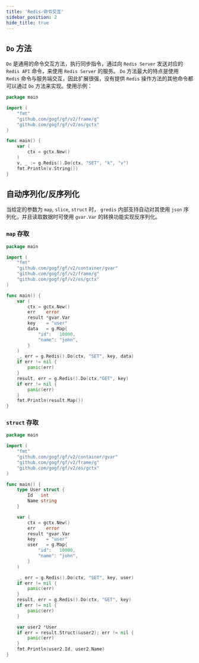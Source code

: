 ```yaml
---
title: 'Redis-命令交互'
sidebar_position: 2
hide_title: true
---
```


## `Do` 方法

`Do` 是通用的命令交互方法，执行同步指令，通过向 `Redis Server` 发送对应的 `Redis API` 命令，来使用 `Redis Server` 的服务。 `Do` 方法最大的特点是使用 `Redis` 命令与服务端交互，因此扩展很强，没有提供 `Redis` 操作方法的其他命令都可以通过 `Do` 方法来实现。使用示例：

```go
package main

import (
	"fmt"
	"github.com/gogf/gf/v2/frame/g"
	"github.com/gogf/gf/v2/os/gctx"
)

func main() {
	var (
		ctx = gctx.New()
	)
	v, _ := g.Redis().Do(ctx, "SET", "k", "v")
	fmt.Println(v.String())
}
```

## 自动序列化/反序列化

当给定的参数为 `map`, `slice`, `struct` 时， `gredis` 内部支持自动对其使用 `json` 序列化，并且读取数据时可使用 `gvar.Var` 的转换功能实现反序列化。

### `map` 存取

```go
package main

import (
	"fmt"
	"github.com/gogf/gf/v2/container/gvar"
	"github.com/gogf/gf/v2/frame/g"
	"github.com/gogf/gf/v2/os/gctx"
)

func main() {
	var (
		ctx = gctx.New()
		err    error
		result *gvar.Var
		key    = "user"
		data   = g.Map{
			"id":   10000,
			"name": "john",
		}
	)
	_, err = g.Redis().Do(ctx, "SET", key, data)
	if err != nil {
		panic(err)
	}
	result, err = g.Redis().Do(ctx,"GET", key)
	if err != nil {
		panic(err)
	}
	fmt.Println(result.Map())
}
```

### `struct` 存取

```go
package main

import (
	"fmt"
	"github.com/gogf/gf/v2/container/gvar"
	"github.com/gogf/gf/v2/frame/g"
	"github.com/gogf/gf/v2/os/gctx"
)

func main() {
	type User struct {
		Id   int
		Name string
	}

	var (
		ctx = gctx.New()
		err    error
		result *gvar.Var
		key    = "user"
		user   = g.Map{
			"id":   10000,
			"name": "john",
		}
	)

	_, err = g.Redis().Do(ctx, "SET", key, user)
	if err != nil {
		panic(err)
	}
	result, err = g.Redis().Do(ctx, "GET", key)
	if err != nil {
		panic(err)
	}

	var user2 *User
	if err = result.Struct(&user2); err != nil {
		panic(err)
	}
	fmt.Println(user2.Id, user2.Name)
}
```